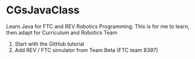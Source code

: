 # CGsJavaClass
Learn Java for FTC and REV Robotics Programming.
This is for me to learn, then adapt for Curriculum and Robotics Team
1) Start with the GitHub tutorial
2) Add REV / FTC simulator from Team Beta (FTC team 8397)
